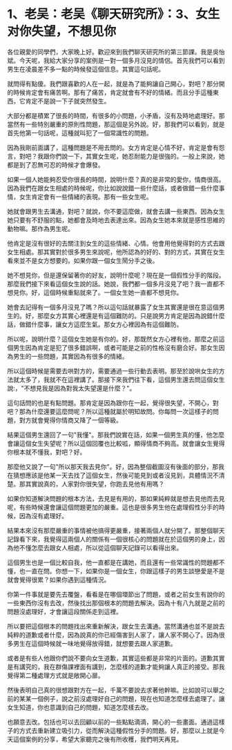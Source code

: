 # 1、老吴：老吴《聊天研究所》：3、女生对你失望，不想见你

各位親愛的同學們，大家晚上好。歡迎來到我們聊天研究所的第三節課。我是吳怡斌。今天呢，我給大家分享的案例是一對一個多月沒見的情侶。首先我們可以看到男生在凌晨差不多一點的時候發這個信息。其實這句話呢。

就問得有點傻。我們跟喜歡的人在一起，就是為了能夠讓自己開心，對吧？那分開的時候肯定會有痛苦啊。那有了痛苦，肯定就會有不好的情緒。而且分手這種東西，它肯定不是說一下子就突然發生。

大部分都是積累了很長的時間，有很多的小問題，小矛盾，沒有及時地處理好。那當然有一些特別嚴重的原則性問題，那這個是另外說。好，那我們可以看到，就是首先他第一句話呢，這種就叫犯了一個常識性的問題。

因為我剛前面講了，這種問題是不用去問的。女方肯定是心情不好，肯定是會有怨言，對吧？我跟你們說一下，其實女生呢，她忍耐能力是很強的。一般上來說，她都是到了忍無可忍的時候才會爆發。

如果一個人她能夠忍受你很長的時間，說明什麼？真的是非常的愛你，情商很高。因為我們在跟女生相處的時候呢，你比如說說錯一些什麼話，或者做錯一些什麼事情，女生肯定會有一些情緒的表現。那有一些女生呢。

她就會跟男生去溝通，對吧？就說，你不要這麼做，就會去講一些東西。因為女生她只要有不舒服的點，她都會及時地去表達出來。因為女生她本來就是感性思維的動物嘛。那作為男生呢。

他肯定是沒有很好的去關注到女生的這些情緒、心情。他會用他覺得對的方式去跟女生相處。那其實對於很多男生來說呢，他所認為的好的、對的方式，其實在女生看來並不是女方想要的。如果你跟一個女生鬧分手之後。

她不想見你，但是還保留著你的好友，說明什麼呢？現在是一個假性分手的階段。那麼我們接下來看這個女生說的話。她說，我們都一個多月沒見了吧？我一直都不想見你。好，這個時候重點就來了。一個女生她一直都不想見你。

她會去記得有一個多月沒見了嗎？所以這句話就暴露了女生其實還是很在意這個男生的。好，那麼女方其實心裡還是有這個難防的。只是說男方肯定是因為說錯什麼話，做錯什麼事，讓女方這麼生氣。那女方心裡因為有這個難防。

所以呢，說明什麼？這個女生她是有你的。好，那既然女方心裡有他，那麼之前這個男生因為肯定是犯了很多錯誤啊，或者可能是之前的性格沒有磨合好。那女生因為男生的一些問題，其實因為有很多的情緒。

所以這個時候是需要去哄對方的，需要通過一些行動去表明。那至於說哄女生的方法就太多了，我就不在這裡講了。那接下來我們往下看，這個男生還去問這個女生說:，"不想見我是因為對我太失望還是什麼？"。

這句話問的也是有點問題。那肯定是因為跟你在一起，覺得很失望，不開心，對吧？那為什麼還要這麼問呢？所以這種就屬於明知故問。你每問一次這樣子的問題，對方就會覺得你情商又降了一個等級。

結果這個男生還回了一句"我懂"。那我們說實在話，如果一個男生真的懂，他怎麼會讓這個女生失望呢？所以這個回覆也比較呱，顯得情商不夠高。就會讓女生覺得你根本就不懂我，對吧？好。

那麼他又說了一句"所以那天我去見你"。好，因為整個截圖沒有後面的部分，那我在猜想應該是他某一天去找了這個女生，然後可能見到或者沒見到，具體情況不清楚。那其實說真的，人家對你很失望，你跑去見他有用嗎？

如果你知道解決問題的根本方法，去見是有用的，那如果純粹就是想去見他而去見呢，有些時候還會讓這個問題更加的嚴重。這也是很多男生他在處理假性分手的時候，因為沒有處理好。

結果本來沒有那麼嚴重的事情被他搞得更嚴重，接著兩個人就分開了。那整個聊天記錄看下來，我覺得這兩個人的關係有一個很核心的問題就在於這個男的身上，因為他不懂怎麼去跟女人相處，所以從這個聊天記錄可以看得出來。

這個男生也是一個比較自我，他一直都是在講她，而且還有一些常識性的問題都不懂，也一直在問。你想一下，如果你是一個女生，你跟這樣子的男生談戀愛是不是就會覺得很累？如果你遇到這種情況。

你第一件事就是要先去覆盤，看看是在哪個環節出了問題，或者之前女生有說你的一些東西你沒有去改，然後找出那個根本的問題去解決。因為十有八九就是之前的問題沒處理好，才會讓這段關係走到這裡。

所以要把這個根本的問題找出來重新解決，跟女生去溝通。當然溝通也並不是說去純粹的道歉或者什麼，因為說真的你已經傷害到人家了，讓人家不開心了。因為很多男生在這個時候就一味地覺得放得錯，就想要去跟人家道歉。

或者是有些人他跟你們說不要向女生道歉，其實這些都是非常的片面的。道歉其實是有講究的，我在群傷課裡面有講到，怎麼樣的道歉才能夠讓人真正的接受。那我覺得第二種處理方式就是敞開心扉。

然後表明自己真的很想跟對方在一起，千萬不要說去求著他幹嘛。比如說可以舉之前的某某一個例子，說之前沒處理好自己的問題，現在也知道怎麼樣去處理了。讓女生知道，你也意識到自己的問題，知道怎麼樣去改。

也願意去改。包括也可以去回顧以前的一些點點滴滴，開心的一些畫面。通過這樣子的方式去重新建立吸引力，從而解決這種假性分手的問題。好，那麼以上就是今天這個案例的分享，希望大家聽完之後有所收穫，我們明天再見。

